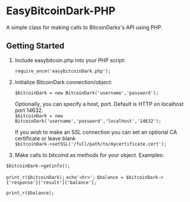 # EasyBitcoinDark-PHP
A simple class for making calls to BitcoinDarks's API using PHP.

Getting Started
---------------
1. Include easybitcoin.php into your PHP script:

	`require_once('easybitcoinDark.php');`
2. Initialize BitcoinDark connection/object:

	`$bitcoinDark = new BitcoinDark('username','password');`<br>

	Optionally, you can specify a host, port. Default is HTTP on localhost port 14632.<br>
	`$bitcoinDark = new BitcoinDark('username','password','localhost','14632');`

	If you wish to make an SSL connection you can set an optional CA certificate or leave blank<br>
	`$bitcoinDark->setSSL('/full/path/to/mycertificate.cert');`

3. Make calls to bitcoind as methods for your object. Examples:

  `$bitcoinDark->getinfo();`
  
  `print_r($bitcoinDark);`
  `echo'<hr>';`
  `$balance = $bitcoinDark->{'response'}['result']['balance'];`
  
  `print_r($balance);`

